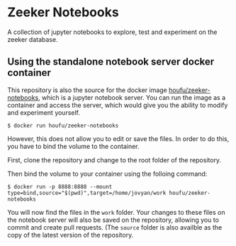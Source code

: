 # Zeeker Notebooks

A collection of jupyter notebooks to explore, test and experiment on the zeeker database.

## Using the standalone notebook server docker container

This repository is also the source for the docker image [houfu/zeeker-notebooks](houfu/zeeker-notebooks), which is a jupyter notebook server.
You can run the image as a container and access the server, which would give you the ability to modify and experiment yourself.
```shell script
$ docker run houfu/zeeker-notebooks
```

However, this does not allow you to edit or save the files. In order to do this, you have to bind the volume to the container.

First, clone the repository and change to the root folder of the repository.

Then bind the volume to your container using the folloing command:

```shell script
$ docker run -p 8888:8888 --mount type=bind,source="$(pwd)",target=/home/jovyan/work houfu/zeeker-notebooks
```

You will now find the files in the `work` folder. 
Your changes to these files on the notebook server will also be saved on the repository, allowing you to commit and create pull requests.
(The `source` folder is also availble as the copy of the latest version of the repository. 